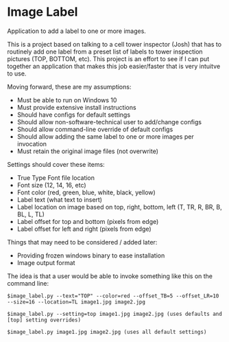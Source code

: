 # Image Label
Application to add a label to one or more images.

This is a project based on talking to a cell tower inspector (Josh) that has to routinely add one label from a preset list of labels to tower inspection pictures (TOP, BOTTOM, etc). This project is an effort to see if I can put together an application that makes this job easier/faster that is very intuitve to use.

Moving forward, these are my assumptions:

- Must be able to run on Windows 10
- Must provide extensive install instructions
- Should have configs for default settings
- Should allow non-software-technical user to add/change configs
- Should allow command-line override of default configs
- Should allow adding the same label to one or more images per invocation
- Must retain the original image files (not overwrite)

Settings should cover these items:

- True Type Font file location
- Font size (12, 14, 16, etc)
- Font color (red, green, blue, white, black, yellow)
- Label text (what text to insert)
- Label location on image based on top, right, bottom, left (T, TR, R, BR, B, BL, L, TL)
- Label offset for top and bottom (pixels from edge)
- Label offset for left and right (pixels from edge)

Things that may need to be considered / added later:

- Providing frozen windows binary to ease installation
- Image output format

The idea is that a user would be able to invoke something like this on the command line:

    $image_label.py --text="TOP" --color=red --offset_TB=5 --offset_LR=10 --size=16 --location=TL image1.jpg image2.jpg

    $image_label.py --setting=top image1.jpg image2.jpg (uses defaults and [top] setting overrides)

    $image_label.py image1.jpg image2.jpg (uses all default settings)